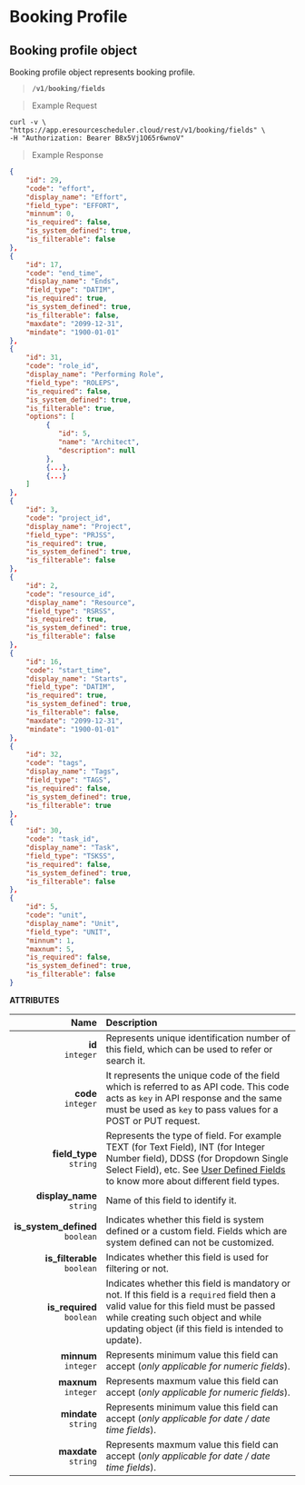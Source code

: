 
# Booking Profile

## Booking profile object

Booking profile object represents booking profile.

> **`/v1/booking/fields`**

> Example Request

```shell
curl -v \
"https://app.eresourcescheduler.cloud/rest/v1/booking/fields" \
-H "Authorization: Bearer B8x5Vj1O65r6wnoV"
```
> Example Response 
 
```json
{
    "id": 29,
    "code": "effort",
    "display_name": "Effort",
    "field_type": "EFFORT",
    "minnum": 0,
    "is_required": false,
    "is_system_defined": true,
    "is_filterable": false
},
{
    "id": 17,
    "code": "end_time",
    "display_name": "Ends",
    "field_type": "DATIM",
    "is_required": true,
    "is_system_defined": true,
    "is_filterable": false,
    "maxdate": "2099-12-31",
    "mindate": "1900-01-01"
},
{
    "id": 31,
    "code": "role_id",
    "display_name": "Performing Role",
    "field_type": "ROLEPS",
    "is_required": false,
    "is_system_defined": true,
    "is_filterable": true,
    "options": [
         {
            "id": 5,
            "name": "Architect",
            "description": null
         },
         {...},
         {...}
    ]
},
{
    "id": 3,
    "code": "project_id",
    "display_name": "Project",
    "field_type": "PRJSS",
    "is_required": true,
    "is_system_defined": true,
    "is_filterable": false
},
{
    "id": 2,
    "code": "resource_id",
    "display_name": "Resource",
    "field_type": "RSRSS",
    "is_required": true,
    "is_system_defined": true,
    "is_filterable": false
},
{
    "id": 16,
    "code": "start_time",
    "display_name": "Starts",
    "field_type": "DATIM",
    "is_required": true,
    "is_system_defined": true,
    "is_filterable": false,
    "maxdate": "2099-12-31",
    "mindate": "1900-01-01"
},
{
    "id": 32,
    "code": "tags",
    "display_name": "Tags",
    "field_type": "TAGS",
    "is_required": false,
    "is_system_defined": true,
    "is_filterable": true
},
{
    "id": 30,
    "code": "task_id",
    "display_name": "Task",
    "field_type": "TSKSS",
    "is_required": false,
    "is_system_defined": true,
    "is_filterable": false
},
{
    "id": 5,
    "code": "unit",
    "display_name": "Unit",
    "field_type": "UNIT",
    "minnum": 1,
    "maxnum": 5,
    "is_required": false,
    "is_system_defined": true,
    "is_filterable": false
}

```



<span class="optional"><b>ATTRIBUTES</b></span>

Name | Description
| ---:  |  :----   |
**id**  <br>`integer` |  Represents unique identification number of this field, which can be used to refer or search it.
**code**  <br>`integer` |  It represents the unique code of the field which is referred to as API code. This code acts as `key` in API response and the same must be used as `key` to pass values for a POST or PUT request.
**field_type** <br>`string` | Represents the type of field. For example  TEXT (for Text Field), INT (for Integer Number field), DDSS (for Dropdown Single Select Field), etc. See <a href = "#user-defined-fields" class="api-ref">User Defined Fields</a> to know more about different field types.
**display_name**<br>`string` |Name of this field to identify it.
**is_system_defined**<br>`boolean` |  Indicates whether this field is system defined or a custom field. Fields which are system defined can not be customized.
**is_filterable** <br>`boolean` |Indicates whether this field is used for filtering or not. |
**is_required**<br>`boolean` |Indicates whether this field is mandatory or not. If this field is a `required` field then a valid value for this field must be passed while creating such object and while updating object (if this field is intended to update).
**minnum** <br>`integer` | Represents minimum value this field can accept (_only applicable for numeric fields_).
**maxnum** <br>`integer` | Represents maxmum value this field can accept (_only applicable for numeric fields_).
**mindate** <br>`string` |Represents minimum value this field can accept (_only applicable for date / date time fields_).
**maxdate** <br>`string` |Represents maxmum value this field can accept (_only applicable for date / date time fields_).


